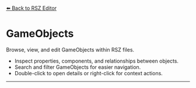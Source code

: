 [⬅️ Back to RSZ Editor](./RSZ-Editor.md)

# GameObjects

Browse, view, and edit GameObjects within RSZ files.

- Inspect properties, components, and relationships between objects.
- Search and filter GameObjects for easier navigation.
- Double-click to open details or right-click for context actions.

---
